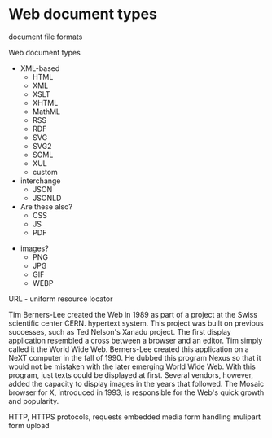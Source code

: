 # Web document types

document file formats

Web document types
* XML-based
  - HTML
  - XML
  - XSLT
  - XHTML
  - MathML
  - RSS
  - RDF
  - SVG
  - SVG2
  - SGML
  - XUL
  - custom
* interchange
  - JSON
  - JSONLD
* Are these also?
  - CSS
  - JS
  - PDF
- images?
  - PNG
  - JPG
  - GIF
  - WEBP


URL - uniform resource locator

Tim Berners-Lee created the Web in 1989 as part of a project at the Swiss scientific center CERN. hypertext system. This project was built on previous successes, such as Ted Nelson's Xanadu project. The first display application resembled a cross between a browser and an editor. Tim simply called it the World Wide Web. Berners-Lee created this application on a NeXT computer in the fall of 1990. He dubbed this program Nexus so that it would not be mistaken with the later emerging World Wide Web. With this program, just texts could be displayed at first. Several vendors, however, added the capacity to display images in the years that followed. The Mosaic browser for X, introduced in 1993, is responsible for the Web's quick growth and popularity. 

HTTP, HTTPS protocols, requests
embedded media
form handling
  mulipart form upload
